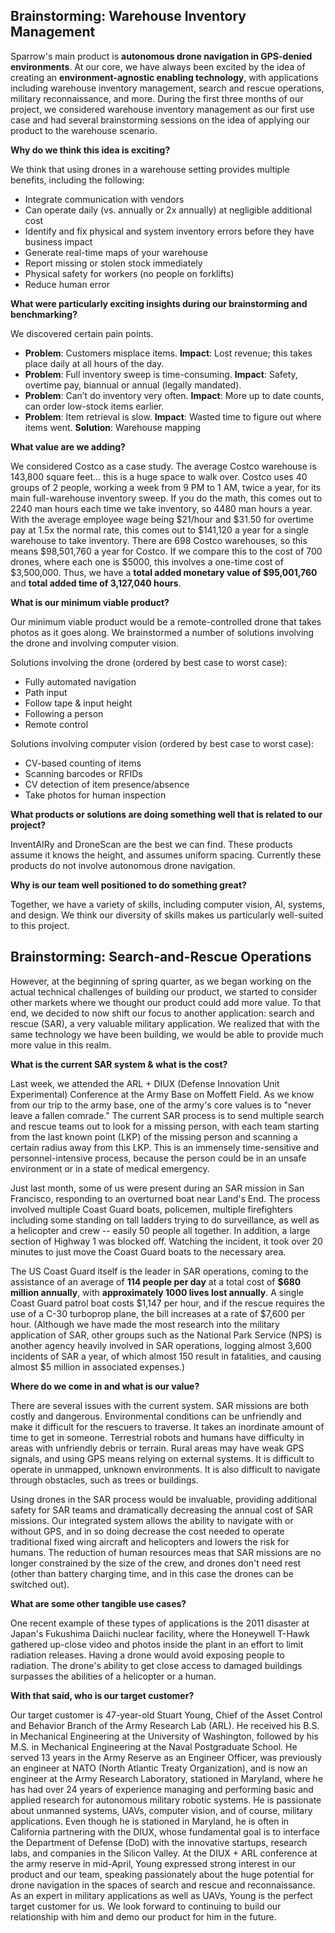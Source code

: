 ## Brainstorming: Warehouse Inventory Management

Sparrow's main product is **autonomous drone navigation in GPS-denied environments**. At our core, we have always been excited by the idea of creating an **environment-agnostic enabling technology**, with applications including warehouse inventory management, search and rescue operations, military reconnaissance, and more. During the first three months of our project, we considered warehouse inventory management as our first use case and had several brainstorming sessions on the idea of applying our product to the warehouse scenario.

**Why do we think this idea is exciting?**

We think that using drones in a warehouse setting provides multiple benefits, including the following:

- Integrate communication with vendors
- Can operate daily (vs. annually or 2x annually) at negligible additional cost
- Identify and fix physical and system inventory errors before they have business impact
- Generate real-time maps of your warehouse
- Report missing or stolen stock immediately
- Physical safety for workers (no people on forklifts)
- Reduce human error

**What were particularly exciting insights during our brainstorming and benchmarking?**

We discovered certain pain points.

- **Problem**: Customers misplace items. **Impact**: Lost revenue; this takes place daily at all hours of the day.
- **Problem**: Full inventory sweep is time-consuming. **Impact**: Safety, overtime pay, biannual or annual (legally mandated).
- **Problem**: Can’t do inventory very often. **Impact**: More up to date counts, can order low-stock items earlier.
- **Problem**: Item retrieval is slow. **Impact**: Wasted time to figure out where items went. **Solution**: Warehouse mapping

**What value are we adding?**

We considered Costco as a case study. The average Costco warehouse is 143,800 square feet... this is a huge space to walk over. Costco uses 40 groups of 2 people, working a week from 9 PM to 1 AM, twice a year, for its main full-warehouse inventory sweep. If you do the math, this comes out to 2240 man hours each time we take inventory, so 4480 man hours a year. With the average employee wage being $21/hour and $31.50 for overtime pay at 1.5x the normal rate, this comes out to $141,120 a year for a single warehouse to take inventory. There are 698 Costco warehouses, so this means $98,501,760 a year for Costco. If we compare this to the cost of 700 drones, where each one is $5000, this involves a one-time cost of $3,500,000. Thus, we have a **total added monetary value of $95,001,760** and **total added time of 3,127,040 hours**.

**What is our minimum viable product?**

Our minimum viable product would be a remote-controlled drone that takes photos as it goes along. We brainstormed a number of solutions involving the drone and involving computer vision.

Solutions involving the drone (ordered by best case to worst case):
- Fully automated navigation
- Path input
- Follow tape & input height
- Following a person
- Remote control

Solutions involving computer vision (ordered by best case to worst case):
- CV-based counting of items
- Scanning barcodes or RFIDs
- CV detection of item presence/absence
- Take photos for human inspection
 
**What products or solutions are doing something well that is related to our project?**

InventAIRy and DroneScan are the best we can find. These products assume it knows the height, and assumes uniform spacing. Currently these products do not involve autonomous drone navigation.

**Why is our team well positioned to do something great?**

Together, we have a variety of skills, including computer vision, AI, systems, and design. We think our diversity of skills makes us particularly well-suited to this project.

## Brainstorming: Search-and-Rescue Operations

However, at the beginning of spring quarter, as we began working on the actual technical challenges of building our product, we started to consider other markets where we thought our product could add more value. To that end, we decided to now shift our focus to another application: search and rescue (SAR), a very valuable military application. We realized that with the same technology we have been building, we would be able to provide much more value in this realm.

**What is the current SAR system & what is the cost?**

Last week, we attended the ARL + DIUX (Defense Innovation Unit Experimental) Conference at the Army Base on Moffett Field. As we know from our trip to the army base, one of the army's core values is to "never leave a fallen comrade." The current SAR process is to send multiple search and rescue teams out to look for a missing person, with each team starting from the last known point (LKP) of the missing person and scanning a certain radius away from this LKP. This is an immensely time-sensitive and personnel-intensive process, because the person could be in an unsafe environment or in a state of medical emergency.

Just last month, some of us were present during an SAR mission in San Francisco, responding to an overturned boat near Land's End. The process involved multiple Coast Guard boats, policemen, multiple firefighters including some standing on tall ladders trying to do surveillance, as well as a helicopter and crew -- easily 50 people all together. In addition, a large section of Highway 1 was blocked off. Watching the incident, it took over 20 minutes to just move the Coast Guard boats to the necessary area.

The US Coast Guard itself is the leader in SAR operations, coming to the assistance of an average of **114 people per day** at a total cost of **$680 million annually**, with **approximately 1000 lives lost annually**. A single Coast Guard patrol boat costs $1,147 per hour, and if the rescue requires the use of a C-30 turboprop plane, the bill increases at a rate of $7,600 per hour. (Although we have made the most research into the military application of SAR, other groups such as the National Park Service (NPS) is another agency heavily involved in SAR operations, logging almost 3,600 incidents of SAR a year, of which almost 150 result in fatalities, and causing almost $5 million in associated expenses.)

**Where do we come in and what is our value?**

There are several issues with the current system. SAR missions are both costly and dangerous. Environmental conditions can be unfriendly and make it difficult for the rescuers to traverse. It takes an inordinate amount of time to get in someone. Terrestrial robots and humans have difficulty in areas with unfriendly debris or terrain. Rural areas may have weak GPS signals, and using GPS means relying on external systems. It is difficult to operate in unmapped, unknown environments. It is also difficult to navigate through obstacles, such as trees or buildings.

Using drones in the SAR process would be invaluable, providing additional safety for SAR teams and dramatically decreasing the annual cost of SAR missions. Our integrated system allows the ability to navigate with or without GPS, and in so doing  decrease the cost needed to operate traditional fixed wing aircraft and helicopters and lowers the risk for humans. The reduction of human resources meas that SAR missions are no longer constrained by the size of the crew, and drones don't need rest (other than battery charging time, and in this case the drones can be switched out).

**What are some other tangible use cases?**

One recent example of these types of applications is the 2011 disaster at Japan's Fukushima Daiichi nuclear facility, where the Honeywell T-Hawk gathered up-close video and photos inside the plant in an effort to limit radiation releases. Having a drone would avoid exposing people to radiation. The drone's ability to get close access to damaged buildings surpasses the abilities of a helicopter or a human.

**With that said, who is our target customer?**

Our target customer is 47-year-old Stuart Young, Chief of the Asset Control and Behavior Branch of the Army Research Lab (ARL). He received his B.S. in Mechanical Engineering at the University of Washington, followed by his M.S. in Mechanical Engineering at the Naval Postgraduate School. He served 13 years in the Army Reserve as an Engineer Officer, was previously an engineer at NATO (North Atlantic Treaty Organization), and is now an engineer at the Army Research Laboratory, stationed in Maryland, where he has had over 24 years of experience managing and performing basic and applied research for autonomous military robotic systems. He is passionate about unmanned systems, UAVs, computer vision, and of course, military applications. Even though he is stationed in Maryland, he is often in California partnering with the DIUX, whose fundamental goal is to interface the Department of Defense (DoD) with the innovative startups, research labs, and companies in the Silicon Valley. At the DIUX + ARL conference at the army reserve in mid-April, Young expressed strong interest in our product and our team, speaking passionately about the huge potential for drone navigation in the spaces of search and rescue and reconnaissance. As an expert in military applications as well as UAVs, Young is the perfect target customer for us. We look forward to continuing to build our relationship with him and demo our product for him in the future.
